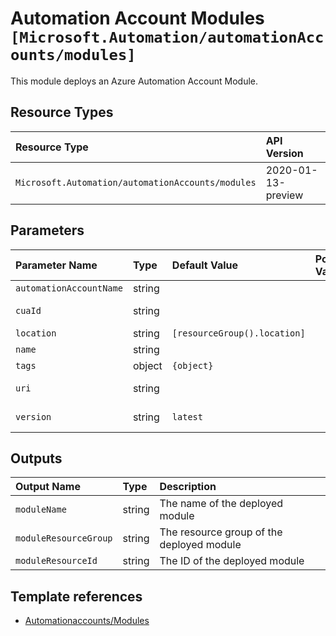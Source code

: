# Automation Account Modules `[Microsoft.Automation/automationAccounts/modules]`

This module deploys an Azure Automation Account Module.

## Resource Types

| Resource Type                                     | API Version        |
| :------------------------------------------------ | :----------------- |
| `Microsoft.Automation/automationAccounts/modules` | 2020-01-13-preview |

## Parameters

| Parameter Name          | Type   | Default Value                | Possible Values | Description                                                                              |
| :---------------------- | :----- | :--------------------------- | :-------------- | :--------------------------------------------------------------------------------------- |
| `automationAccountName` | string |                              |                 | Required. Name of the parent Automation Account.                                         |
| `cuaId`                 | string |                              |                 | Optional. Customer Usage Attribution ID (GUID). This GUID must be previously registered. |
| `location`              | string | `[resourceGroup().location]` |                 | Optional. Location for all resources.                                                    |
| `name`                  | string |                              |                 | Required. Name of the Automation Account module.                                         |
| `tags`                  | object | `{object}`                   |                 | Optional. Tags of the Automation Account resource.                                       |
| `uri`                   | string |                              |                 | Required. Module package uri, e.g. `https://www.powershellgallery.com/api/v2/package`.   |
| `version`               | string | `latest`                     |                 | Optional. Module version or specify latest to get the latest version.                    |

## Outputs

| Output Name           | Type   | Description                               |
| :-------------------- | :----- | :---------------------------------------- |
| `moduleName`          | string | The name of the deployed module           |
| `moduleResourceGroup` | string | The resource group of the deployed module |
| `moduleResourceId`    | string | The ID of the deployed module             |

## Template references

- [Automationaccounts/Modules](https://docs.microsoft.com/en-us/azure/templates/Microsoft.Automation/2020-01-13-preview/automationAccounts/modules)
